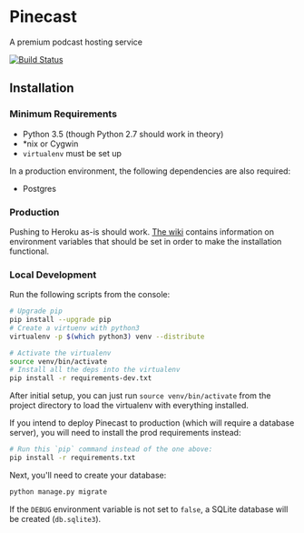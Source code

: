 # Pinecast

A premium podcast hosting service

[![Build Status](https://travis-ci.org/Pinecast/pinecast.svg?branch=master)](https://travis-ci.org/Pinecast/pinecast)


## Installation

### Minimum Requirements

- Python 3.5 (though Python 2.7 should work in theory)
- *nix or Cygwin
- `virtualenv` must be set up

In a production environment, the following dependencies are also required:

- Postgres


### Production

Pushing to Heroku as-is should work. [The wiki](https://github.com/Pinecast/pinecast/wiki/Configuration) contains information on environment variables that should be set in order to make the installation functional.


### Local Development

Run the following scripts from the console:

```bash
# Upgrade pip
pip install --upgrade pip
# Create a virtuenv with python3
virtualenv -p $(which python3) venv --distribute

# Activate the virtualenv
source venv/bin/activate
# Install all the deps into the virtualenv
pip install -r requirements-dev.txt
```

After initial setup, you can just run `source venv/bin/activate` from the project directory to load the virtualenv with everything installed.

If you intend to deploy Pinecast to production (which will require a database server), you will need to install the prod requirements instead:

```bash
# Run this `pip` command instead of the one above:
pip install -r requirements.txt
```

Next, you'll need to create your database:

```bash
python manage.py migrate
```

If the `DEBUG` environment variable is not set to `false`, a SQLite database will be created (`db.sqlite3`).
